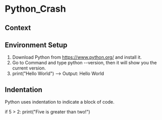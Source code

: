 # Python_Crash
## Context
## Environment Setup
 1) Download Python from https://www.python.org/ and install it.
 2) Go to Command and type python --version, then it will show you the current version.
 3) print("Hello World") --> Output: Hello World
## Indentation
Python uses indentation to indicate a block of code.

if 5 > 2:
 print("Five is greater than two!") 
